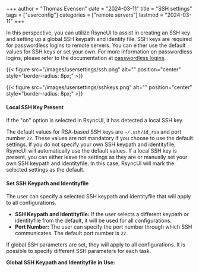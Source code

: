 +++
author = "Thomas Evensen"
date = "2024-03-11"
title =  "SSH settings"
tags = ["userconfig"]
categories = ["remote servers"]
lastmod = "2024-03-11"
+++

In this perspective, you can utilize RsyncUI to assist in creating an SSH key and setting up a global SSH keypath and identity file.
SSH keys are required for passwordless logins to remote servers. You can either use the default values for SSH keys or set your own.
For more information on passwordless logins, please refer to the documentation at [passwordless logins](/docs/passwordless/).

{{< figure src="/images/usersettings/ssh.png" alt="" position="center" style="border-radius: 8px;" >}}

{{< figure src="/images/usersettings/sshkeys.png" alt="" position="center" style="border-radius: 8px;" >}}

#### Local SSH Key Present

If the "on" option is selected in RsyncUI, it has detected a local SSH key.

The default values for RSA-based SSH keys are `~/.ssh/id_rsa` and port number `22`. These values are not mandatory if you choose to
use the default settings. If you do not specify your own SSH keypath and identityfile, RsyncUI will automatically use the default values.
If a local SSH key is present, you can either leave the settings as they are or manually set your own SSH keypath and identityfile.
In this case, RsyncUI will mark the selected settings as the default.

#### Set SSH Keypath and Identityfile

The user can specify a selected SSH keypath and identityfile that will apply to all configurations.

- **SSH Keypath and Identityfile:** If the user selects a different keypath or identityfile from the default, it will be used for all configurations.
- **Port Number:** The user can specify the port number through which SSH communicates. The default port number is `22`.

If global SSH parameters are set, they will apply to all configurations. It is possible to specify different SSH parameters for each task.

**Global SSH Keypath and Identityfile in Use:**
